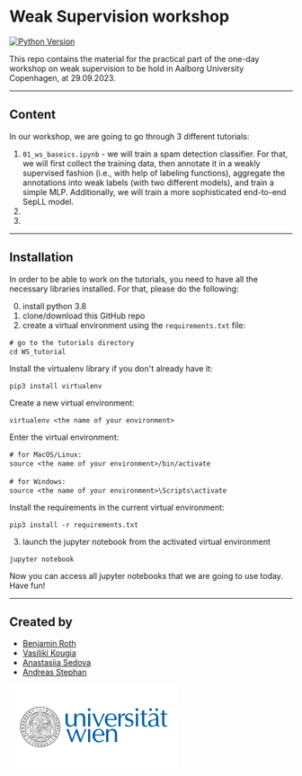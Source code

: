 # Weak Supervision workshop

[![Python Version](https://img.shields.io/badge/python-3.8-blue.svg)](https://www.python.org/downloads/release/python-360/)

This repo contains the material for the practical part of the one-day workshop on weak supervision to be hold in Aalborg University Copenhagen, at 29.09.2023. 

---
## Content 

In our workshop, we are going to go through 3 different tutorials: 
1. `01_ws_baseics.ipynb` - we will train a spam detection classifier. 
For that, we will first collect the training data, then annotate it in a weakly supervised fashion 
(i.e., with help of labeling functions),
aggregate the annotations into weak labels (with two different models),
and train a simple MLP. 
Additionally, we will train a more sophisticated end-to-end SepLL model. 
2. 
3.
 
---
## Installation

In order to be able to work on the tutorials, you need to have all the necessary libraries installed. 
For that, please do the following: 

0. install python 3.8
1. clone/download this GitHub repo
2. create a virtual environment using the `requirements.txt` file:
```
# go to the tutorials directory 
cd WS_tutorial
```

Install the virtualenv library if you don't already have it:
```
pip3 install virtualenv       
```

Create a new virtual environment:  
```
virtualenv <the name of your environment>  
```

Enter the virtual environment:
```
# for MacOS/Linux:
source <the name of your environment>/bin/activate

# for Windows:
source <the name of your environment>\Scripts\activate
```

Install the requirements in the current virtual environment: 
```
pip3 install -r requirements.txt
```
3. launch the jupyter notebook from the activated virtual environment
```
jupyter notebook 
```

Now you can access all jupyter notebooks that we are going to use today. Have fun!

---
## Created by

- [Benjamin Roth](http://benjaminroth.net/)
- [Vasiliki Kougia](https://dm.cs.univie.ac.at/team/person/117900/)
- [Anastasiia Sedova](https://anasedova.github.io)
- [Andreas Stephan](https://andst.github.io)

<img src="img/Uni_Logo_2016.jpg" width="300"/>





